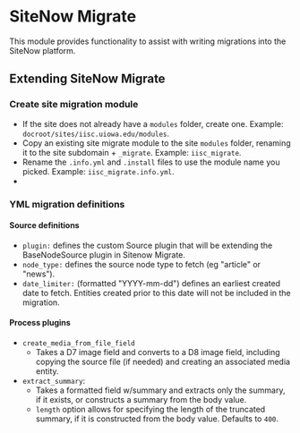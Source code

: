 # SiteNow Migrate

This module provides functionality to assist with writing migrations into the SiteNow platform.

## Extending SiteNow Migrate
### Create site migration module
- If the site does not already have a `modules` folder, create one. Example: `docroot/sites/iisc.uiowa.edu/modules`.
- Copy an existing site migrate module to the site `modules` folder, renaming it to the site subdomain + `_migrate`. Example:  `iisc_migrate`.
- Rename the `.info.yml` and `.install` files to use the module name you picked. Example: `iisc_migrate.info.yml`.
-

### YML migration definitions
#### Source definitions
-  `plugin:` defines the custom Source plugin that will be extending the BaseNodeSource plugin in Sitenow Migrate.
-  `node_type:` defines the source node type to fetch (eg "article" or "news").
-  `date_limiter:` (formatted "YYYY-mm-dd") defines an earliest created date to fetch. Entities created prior to this date will not be included in the migration.

#### Process plugins
- `create_media_from_file_field`
  - Takes a D7 image field and converts to a D8 image field, including copying the source file (if needed) and creating an associated media entity.
- `extract_summary`:
  - Takes a formatted field w/summary and extracts only the summary, if it exists, or constructs a summary from the body value.
  - `length` option allows for specifying the length of the truncated summary, if it is constructed from the body value. Defaults to `400`.
